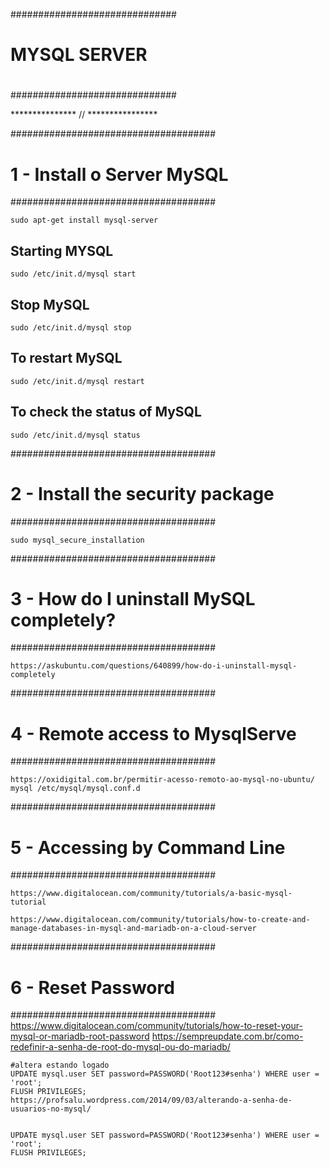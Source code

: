 ##############################
#                            #
#      MYSQL SERVER          #
#                            #
##############################

*************** // ****************


#####################################
# 1 - Install o Server MySQL	
#####################################

	sudo apt-get install mysql-server

## Starting MYSQL
	sudo /etc/init.d/mysql start

## Stop MySQL
	sudo /etc/init.d/mysql stop

## To restart MySQL
	sudo /etc/init.d/mysql restart

## To check the status of MySQL
	sudo /etc/init.d/mysql status



#####################################
# 2 - Install the security package
#####################################

	sudo mysql_secure_installation



#####################################
# 3 - How do I uninstall MySQL completely?
#####################################

	https://askubuntu.com/questions/640899/how-do-i-uninstall-mysql-completely



#####################################
# 4 - Remote access to MysqlServe
#####################################

	https://oxidigital.com.br/permitir-acesso-remoto-ao-mysql-no-ubuntu/
	mysql /etc/mysql/mysql.conf.d



#####################################
# 5 - Accessing by Command Line
#####################################

	https://www.digitalocean.com/community/tutorials/a-basic-mysql-tutorial

	https://www.digitalocean.com/community/tutorials/how-to-create-and-manage-databases-in-mysql-and-mariadb-on-a-cloud-server


#####################################
# 6 - Reset Password
#####################################
	https://www.digitalocean.com/community/tutorials/how-to-reset-your-mysql-or-mariadb-root-password
	https://sempreupdate.com.br/como-redefinir-a-senha-de-root-do-mysql-ou-do-mariadb/
	

	#altera estando logado
	UPDATE mysql.user SET password=PASSWORD('Root123#senha') WHERE user = 'root';
	FLUSH PRIVILEGES;
	https://profsalu.wordpress.com/2014/09/03/alterando-a-senha-de-usuarios-no-mysql/


	UPDATE mysql.user SET password=PASSWORD('Root123#senha') WHERE user = 'root';
	FLUSH PRIVILEGES;


